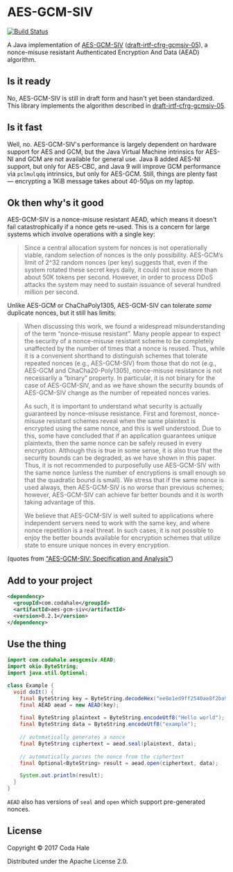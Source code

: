 # AES-GCM-SIV

[![Build Status](https://secure.travis-ci.org/codahale/aes-gcm-siv.svg)](http://travis-ci.org/codahale/aes-gcm-siv)

A Java implementation of [AES-GCM-SIV](https://eprint.iacr.org/2017/168) 
([draft-irtf-cfrg-gcmsiv-05](https://tools.ietf.org/html/draft-irtf-cfrg-gcmsiv-05)), a
nonce-misuse resistant Authenticated Encryption And Data (AEAD) algorithm.

## Is it ready

No, AES-GCM-SIV is still in draft form and hasn't yet been standardized. This library implements the
algorithm described in
[draft-irtf-cfrg-gcmsiv-05](https://tools.ietf.org/html/draft-irtf-cfrg-gcmsiv-05).

## Is it fast

Well, no. AES-GCM-SIV's performance is largely dependent on hardware support for AES and GCM, but
the Java Virtual Machine intrinsics for AES-NI and GCM are not available for general use. Java 8
added AES-NI support, but only for AES-CBC, and Java 9 will improve GCM performance via `pclmulqdq`
intrinsics, but only for AES-GCM. Still, things are plenty fast — encrypting a 1KiB message takes
about 40-50µs on my laptop.

## Ok then why's it good

AES-GCM-SIV is a nonce-misuse resistant AEAD, which means it doesn't fail catastrophically if a
nonce gets re-used. This is a concern for large systems which involve operations with a single key:

> Since a central allocation system for nonces is not operationally viable, random selection of
nonces is the only possibility. AES-GCM’s limit of 2^32 random nonces (per key) suggests that, even
if the system rotated these secret keys daily, it could not issue more than about 50K tokens per
second. However, in order to process DDoS attacks the system may need to sustain issuance of several
hundred million per second.

Unlike AES-GCM or ChaChaPoly1305, AES-GCM-SIV can tolerate _some_ duplicate nonces, but it still has
limits:

> When discussing this work, we found a widespread misunderstanding of the term “nonce-misuse
resistant”. Many people appear to expect the security of a nonce-misuse resistant scheme to be
completely unaffected by the number of times that a nonce is reused. Thus, while it is a convenient
shorthand to distinguish schemes that tolerate repeated nonces (e.g., AES-GCM-SIV) from those that
do not (e.g., AES-GCM and ChaCha20-Poly1305), nonce-misuse resistance is not necessarily a “binary”
property. In particular, it is not binary for the case of AES-GCM-SIV, and as we have shown the
security bounds of AES-GCM-SIV change as the number of repeated nonces varies.
>
> As such, it is important to understand what security is actually guaranteed by nonce-misuse
resistance. First and foremost, nonce-misuse resistant schemes reveal when the same plaintext is
encrypted using the same nonce, and this is well understood. Due to this, some have concluded that
if an application guarantees unique plaintexts, then the same nonce can be safely reused in every
encryption. Although this is true in some sense, it is also true that the security bounds can be
degraded, as we have shown in this paper. Thus, it is not recommended to purposefully use
AES-GCM-SIV with the same nonce (unless the number of encryptions is small enough so that the
quadratic bound is small). We stress that if the same nonce is used always, then AES-GCM-SIV is no
worse than previous schemes; however, AES-GCM-SIV can achieve far better bounds and it is worth
taking advantage of this. 
> 
> We believe that AES-GCM-SIV is well suited to applications where independent servers need to work
with the same key, and where nonce repetition is a real threat. In such cases, it is not possible to
enjoy the better bounds available for encryption schemes that utilize state to ensure unique nonces
in every encryption.

(quotes from ["AES-GCM-SIV: Specification and Analysis"](https://eprint.iacr.org/2017/168))

## Add to your project

```xml
<dependency>
  <groupId>com.codahale</groupId>
  <artifactId>aes-gcm-siv</artifactId>
  <version>0.2.1</version>
</dependency>
```

## Use the thing

```java
import com.codahale.aesgcmsiv.AEAD;
import okio.ByteString;
import java.util.Optional;

class Example {
  void doIt() {
    final ByteString key = ByteString.decodeHex("ee8e1ed9ff2540ae8f2ba9f50bc2f27c");
    final AEAD aead = new AEAD(key);
    
    final ByteString plaintext = ByteString.encodeUtf8("Hello world");
    final ByteString data = ByteString.encodeUtf8("example");
   
    // automatically generates a nonce
    final ByteString ciphertext = aead.seal(plaintext, data);
    
    // automatically parses the nonce from the ciphertext
    final Optional<ByteString> result = aead.open(ciphertext, data);

    System.out.println(result);
  } 
}
```

`AEAD` also has versions of `seal` and `open` which support pre-generated nonces.

## License

Copyright © 2017 Coda Hale

Distributed under the Apache License 2.0.
